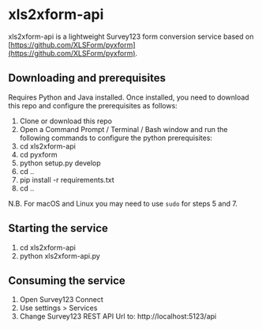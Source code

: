 # xls2xform-api

xls2xform-api is a lightweight Survey123 form conversion service based on [https://github.com/XLSForm/pyxform](https://github.com/XLSForm/pyxform).

## Downloading and prerequisites

Requires Python and Java installed.
Once installed, you need to download this repo and configure the prerequisites as follows:

1. Clone or download this repo
2. Open a Command Prompt / Terminal / Bash window and run the following commands to configure the python prerequisites:
3. cd xls2xform-api
4. cd pyxform
5. python setup.py develop
6. cd ..
7. pip install -r requirements.txt
8. cd ..

N.B. For macOS and Linux you may need to use `sudo` for steps 5 and 7.

## Starting the service

1. cd xls2xform-api
2. python xls2xform-api.py

## Consuming the service

1. Open Survey123 Connect
2. Use settings > Services
3. Change Survey123 REST API Url to: http://localhost:5123/api
